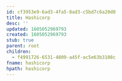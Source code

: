 ```yaml
---
id: cf3953e9-6ad3-4fa5-8ad3-c5bd7c6a20d0
title: Hashicorp
desc: ''
updated: 1605052969793
created: 1605052969793
stub: true
parent: root
children:
  - f4991726-6531-4809-a45f-ac5e63b3108c
fname: hashicorp
hpath: hashicorp
---
```



